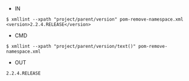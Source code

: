 - IN

```
$ xmllint --xpath "project/parent/version" pom-remove-namespace.xml
<version>2.2.4.RELEASE</version>
```

- CMD

```
$ xmllint --xpath "project/parent/version/text()" pom-remove-namespace.xml
```

- OUT

```
2.2.4.RELEASE
```
